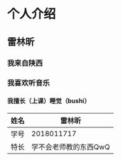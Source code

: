 # 个人介绍

## 雷林昕

### 我来自陕西

### 我喜欢听音乐

#### 我擅长（上课）睡觉（bushi）





| 姓名 | 雷林昕                |
| ---- | --------------------- |
| 学号 | 2018011717            |
| 特长 | 学不会老师教的东西QwQ |